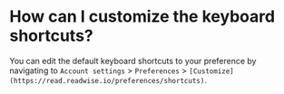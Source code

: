# How can I customize the keyboard shortcuts?

You can edit the default keyboard shortcuts to your preference by navigating to `Account settings` > `Preferences` > `[Customize](https://read.readwise.io/preferences/shortcuts)`.
